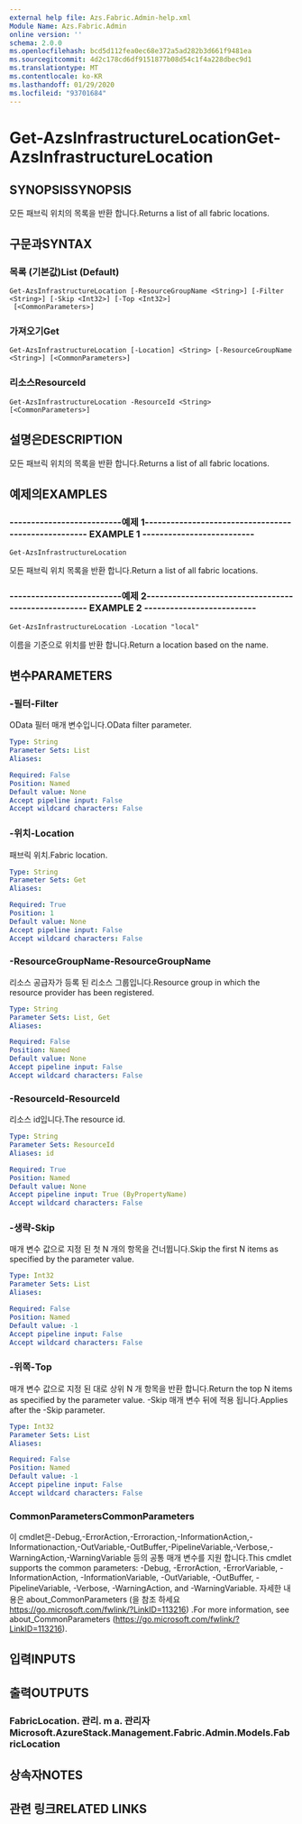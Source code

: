 ```yaml
---
external help file: Azs.Fabric.Admin-help.xml
Module Name: Azs.Fabric.Admin
online version: ''
schema: 2.0.0
ms.openlocfilehash: bcd5d112fea0ec68e372a5ad282b3d661f9481ea
ms.sourcegitcommit: 4d2c178cd6df9151877b08d54c1f4a228dbec9d1
ms.translationtype: MT
ms.contentlocale: ko-KR
ms.lasthandoff: 01/29/2020
ms.locfileid: "93701684"
---
```

# <span data-ttu-id="7200b-101">Get-AzsInfrastructureLocation</span><span class="sxs-lookup"><span data-stu-id="7200b-101">Get-AzsInfrastructureLocation</span></span>

## <span data-ttu-id="7200b-102">SYNOPSIS</span><span class="sxs-lookup"><span data-stu-id="7200b-102">SYNOPSIS</span></span>
<span data-ttu-id="7200b-103">모든 패브릭 위치의 목록을 반환 합니다.</span><span class="sxs-lookup"><span data-stu-id="7200b-103">Returns a list of all fabric locations.</span></span>

## <span data-ttu-id="7200b-104">구문과</span><span class="sxs-lookup"><span data-stu-id="7200b-104">SYNTAX</span></span>

### <span data-ttu-id="7200b-105">목록 (기본값)</span><span class="sxs-lookup"><span data-stu-id="7200b-105">List (Default)</span></span>
```
Get-AzsInfrastructureLocation [-ResourceGroupName <String>] [-Filter <String>] [-Skip <Int32>] [-Top <Int32>]
 [<CommonParameters>]
```

### <span data-ttu-id="7200b-106">가져오기</span><span class="sxs-lookup"><span data-stu-id="7200b-106">Get</span></span>
```
Get-AzsInfrastructureLocation [-Location] <String> [-ResourceGroupName <String>] [<CommonParameters>]
```

### <span data-ttu-id="7200b-107">리소스</span><span class="sxs-lookup"><span data-stu-id="7200b-107">ResourceId</span></span>
```
Get-AzsInfrastructureLocation -ResourceId <String> [<CommonParameters>]
```

## <span data-ttu-id="7200b-108">설명은</span><span class="sxs-lookup"><span data-stu-id="7200b-108">DESCRIPTION</span></span>
<span data-ttu-id="7200b-109">모든 패브릭 위치의 목록을 반환 합니다.</span><span class="sxs-lookup"><span data-stu-id="7200b-109">Returns a list of all fabric locations.</span></span>

## <span data-ttu-id="7200b-110">예제의</span><span class="sxs-lookup"><span data-stu-id="7200b-110">EXAMPLES</span></span>

### <span data-ttu-id="7200b-111">--------------------------예제 1--------------------------</span><span class="sxs-lookup"><span data-stu-id="7200b-111">-------------------------- EXAMPLE 1 --------------------------</span></span>
```
Get-AzsInfrastructureLocation
```

<span data-ttu-id="7200b-112">모든 패브릭 위치 목록을 반환 합니다.</span><span class="sxs-lookup"><span data-stu-id="7200b-112">Return a list of all fabric locations.</span></span>

### <span data-ttu-id="7200b-113">--------------------------예제 2--------------------------</span><span class="sxs-lookup"><span data-stu-id="7200b-113">-------------------------- EXAMPLE 2 --------------------------</span></span>
```
Get-AzsInfrastructureLocation -Location "local"
```

<span data-ttu-id="7200b-114">이름을 기준으로 위치를 반환 합니다.</span><span class="sxs-lookup"><span data-stu-id="7200b-114">Return a location based on the name.</span></span>

## <span data-ttu-id="7200b-115">변수</span><span class="sxs-lookup"><span data-stu-id="7200b-115">PARAMETERS</span></span>

### <span data-ttu-id="7200b-116">-필터</span><span class="sxs-lookup"><span data-stu-id="7200b-116">-Filter</span></span>
<span data-ttu-id="7200b-117">OData 필터 매개 변수입니다.</span><span class="sxs-lookup"><span data-stu-id="7200b-117">OData filter parameter.</span></span>

```yaml
Type: String
Parameter Sets: List
Aliases: 

Required: False
Position: Named
Default value: None
Accept pipeline input: False
Accept wildcard characters: False
```

### <span data-ttu-id="7200b-118">-위치</span><span class="sxs-lookup"><span data-stu-id="7200b-118">-Location</span></span>
<span data-ttu-id="7200b-119">패브릭 위치.</span><span class="sxs-lookup"><span data-stu-id="7200b-119">Fabric location.</span></span>

```yaml
Type: String
Parameter Sets: Get
Aliases: 

Required: True
Position: 1
Default value: None
Accept pipeline input: False
Accept wildcard characters: False
```

### <span data-ttu-id="7200b-120">-ResourceGroupName</span><span class="sxs-lookup"><span data-stu-id="7200b-120">-ResourceGroupName</span></span>
<span data-ttu-id="7200b-121">리소스 공급자가 등록 된 리소스 그룹입니다.</span><span class="sxs-lookup"><span data-stu-id="7200b-121">Resource group in which the resource provider has been registered.</span></span>

```yaml
Type: String
Parameter Sets: List, Get
Aliases: 

Required: False
Position: Named
Default value: None
Accept pipeline input: False
Accept wildcard characters: False
```

### <span data-ttu-id="7200b-122">-ResourceId</span><span class="sxs-lookup"><span data-stu-id="7200b-122">-ResourceId</span></span>
<span data-ttu-id="7200b-123">리소스 id입니다.</span><span class="sxs-lookup"><span data-stu-id="7200b-123">The resource id.</span></span>

```yaml
Type: String
Parameter Sets: ResourceId
Aliases: id

Required: True
Position: Named
Default value: None
Accept pipeline input: True (ByPropertyName)
Accept wildcard characters: False
```

### <span data-ttu-id="7200b-124">-생략</span><span class="sxs-lookup"><span data-stu-id="7200b-124">-Skip</span></span>
<span data-ttu-id="7200b-125">매개 변수 값으로 지정 된 첫 N 개의 항목을 건너뜁니다.</span><span class="sxs-lookup"><span data-stu-id="7200b-125">Skip the first N items as specified by the parameter value.</span></span>

```yaml
Type: Int32
Parameter Sets: List
Aliases: 

Required: False
Position: Named
Default value: -1
Accept pipeline input: False
Accept wildcard characters: False
```

### <span data-ttu-id="7200b-126">-위쪽</span><span class="sxs-lookup"><span data-stu-id="7200b-126">-Top</span></span>
<span data-ttu-id="7200b-127">매개 변수 값으로 지정 된 대로 상위 N 개 항목을 반환 합니다.</span><span class="sxs-lookup"><span data-stu-id="7200b-127">Return the top N items as specified by the parameter value.</span></span>
<span data-ttu-id="7200b-128">-Skip 매개 변수 뒤에 적용 됩니다.</span><span class="sxs-lookup"><span data-stu-id="7200b-128">Applies after the -Skip parameter.</span></span>

```yaml
Type: Int32
Parameter Sets: List
Aliases: 

Required: False
Position: Named
Default value: -1
Accept pipeline input: False
Accept wildcard characters: False
```

### <span data-ttu-id="7200b-129">CommonParameters</span><span class="sxs-lookup"><span data-stu-id="7200b-129">CommonParameters</span></span>
<span data-ttu-id="7200b-130">이 cmdlet은-Debug,-ErrorAction,-Erroraction,-InformationAction,-Informationaction,-OutVariable,-OutBuffer,-PipelineVariable,-Verbose,-WarningAction,-WarningVariable 등의 공통 매개 변수를 지원 합니다.</span><span class="sxs-lookup"><span data-stu-id="7200b-130">This cmdlet supports the common parameters: -Debug, -ErrorAction, -ErrorVariable, -InformationAction, -InformationVariable, -OutVariable, -OutBuffer, -PipelineVariable, -Verbose, -WarningAction, and -WarningVariable.</span></span> <span data-ttu-id="7200b-131">자세한 내용은 about_CommonParameters (을 참조 하세요 https://go.microsoft.com/fwlink/?LinkID=113216) .</span><span class="sxs-lookup"><span data-stu-id="7200b-131">For more information, see about_CommonParameters (https://go.microsoft.com/fwlink/?LinkID=113216).</span></span>

## <span data-ttu-id="7200b-132">입력</span><span class="sxs-lookup"><span data-stu-id="7200b-132">INPUTS</span></span>

## <span data-ttu-id="7200b-133">출력</span><span class="sxs-lookup"><span data-stu-id="7200b-133">OUTPUTS</span></span>

### <span data-ttu-id="7200b-134">FabricLocation. 관리. m a. 관리자</span><span class="sxs-lookup"><span data-stu-id="7200b-134">Microsoft.AzureStack.Management.Fabric.Admin.Models.FabricLocation</span></span>

## <span data-ttu-id="7200b-135">상속자</span><span class="sxs-lookup"><span data-stu-id="7200b-135">NOTES</span></span>

## <span data-ttu-id="7200b-136">관련 링크</span><span class="sxs-lookup"><span data-stu-id="7200b-136">RELATED LINKS</span></span>

